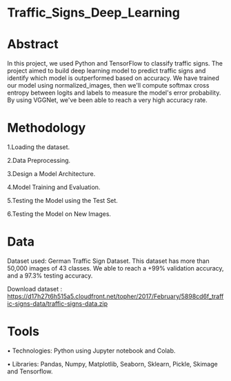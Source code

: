 # Traffic_Signs_Deep_Learning

# Abstract 
In this project, we used Python and TensorFlow to classify traffic signs. The project aimed to build deep learning model to predict traffic signs and identify which model is outperformed based on accuracy. We have trained our model using normalized_images, then we'll compute softmax cross entropy between logits and labels to measure the model's error probability. By using VGGNet, we've been able to reach a very high accuracy rate.




# Methodology
 1.Loading the dataset.
 
 2.Data Preprocessing.
 
 3.Design a Model Architecture.
 
 4.Model Training and Evaluation.
 
 5.Testing the Model using the Test Set.
 
 6.Testing the Model on New Images.

 



# Data
Dataset used: German Traffic Sign Dataset.
This dataset has more than 50,000 images of 43 classes. We able to reach a +99% validation accuracy, and a 97.3% testing accuracy.

Download dataset : https://d17h27t6h515a5.cloudfront.net/topher/2017/February/5898cd6f_traffic-signs-data/traffic-signs-data.zip




# Tools
•	Technologies: Python using Jupyter notebook and Colab.

•	Libraries: Pandas, Numpy, Matplotlib, Seaborn, Sklearn, Pickle, Skimage and Tensorflow.

